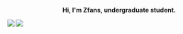  <div align="center">
        <p style="font-weight: bold;">
            Hi, I'm Zfans, undergraduate student.
        </p>
    </div>
    <div>
        <a href="https://github.com/DarkHighness">
            <img align="left"
                src="https://github-readme-stats.vercel.app/api?username=DarkHighness&show_icons=true&icon_color=805AD5&text_color=718096&bg_color=ffffff&hide_border=true&include_all_commits=true&count_private=true" />
        </a>
        <a href="https://github.com/DarkHighness">
            <img align="left" src="https://github-readme-stats.vercel.app/api/top-langs/?username=DarkHighness&show_icons=true&icon_color=805AD5&text_color=718096&bg_color=ffffff&hide_border=true&include_all_commits=true&count_private=true">
        </a>
</div>
